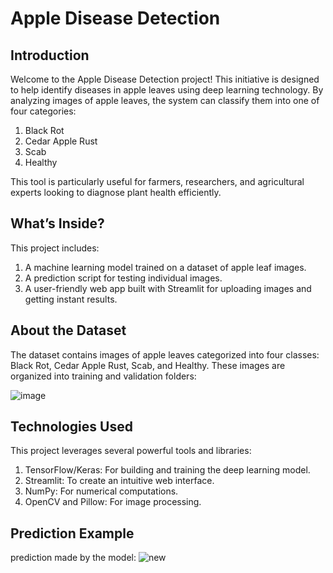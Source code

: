 # Apple Disease Detection
## Introduction
Welcome to the Apple Disease Detection project! This initiative is designed to help identify diseases in apple leaves using deep learning technology. By analyzing images of apple leaves, the system can classify them into one of four categories:
1. Black Rot
2. Cedar Apple Rust
3. Scab
4. Healthy

This tool is particularly useful for farmers, researchers, and agricultural experts looking to diagnose plant health efficiently.

## What’s Inside?
This project includes:
1. A machine learning model trained on a dataset of apple leaf images.
2. A prediction script for testing individual images.
3. A user-friendly web app built with Streamlit for uploading images and getting instant results.

## About the Dataset
The dataset contains images of apple leaves categorized into four classes: Black Rot, Cedar Apple Rust, Scab, and Healthy. These images are organized into training and validation folders:

![image](https://github.com/user-attachments/assets/760401e9-7463-4235-bb2a-0992d3f1ee7f)


## Technologies Used
This project leverages several powerful tools and libraries:
1. TensorFlow/Keras: For building and training the deep learning model.
2. Streamlit: To create an intuitive web interface.
3. NumPy: For numerical computations.
4. OpenCV and Pillow: For image processing.

## Prediction Example
prediction made by the model:
![new](https://github.com/user-attachments/assets/5730353f-6236-465c-ac56-71dfaa181a7c)
